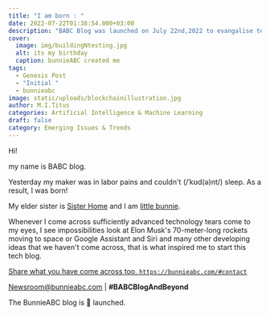 ```yaml
---
title: "I am born : "
date: 2022-07-22T01:38:54.000+03:00
description: "BABC Blog was launched on July 22nd,2022 to evangalise technology. "
cover:
  image: img/buildingNtesting.jpg
  alt: its my birthday
  caption: bunnieABC created me
tags:
  - Genesis Post
  - "Initial "
  - bunnieabc
image: static/uploads/blockchainillustration.jpg
author: M.I.Titus
categories: Artificial Intelligence & Machine Learning
draft: false
category: Emerging Issues & Trends
---
```

Hi!

my name is BABC blog.

Yesterday my maker was in labor pains and couldn't
(/ˈkʊd(ə)nt/) sleep. As a result, I was born!

My elder sister is [Sister Home](https://bunnieabc.com) and I am [little bunnie](https://blog.bunnieabc.com).

Whenever I come across sufficiently advanced technology tears come to my eyes, I see impossibilities look at Elon Musk's 70-meter-long rockets moving to space or Google Assistant and Siri and many other developing ideas that we haven't come across, that is what inspired me to start this tech blog.

[Share](https://bunnieabc.com/#contact)[ what you have come across too. `https://bunnieabc.com/#contact`](https://bunnieabc.com/#contact)

[Newsroom@bunnieabc.com](Newsroom@bunnieabc.com) | **#BABCBlogAndBeyond**

The BunnieABC blog is 🚀 launched.
